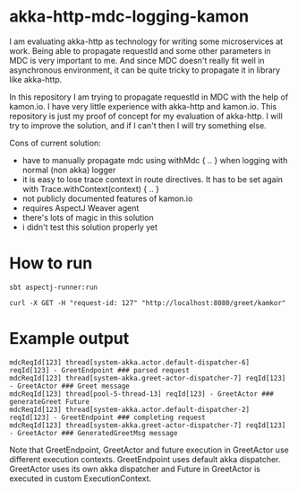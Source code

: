 # akka-http-mdc-logging-kamon

I am evaluating akka-http as technology for writing some microservices at work. Being able to propagate requestId and some other parameters in MDC is very important to me. And since MDC doesn't really fit well in asynchronous environment, it can be quite tricky to propagate it in library like akka-http.

In this repository I am trying to propagate requestId in MDC with the help of kamon.io. I have very little experience with akka-http and kamon.io. This repository is just my proof of concept for my evaluation of akka-http. I will try to improve the solution, and if I can't then I will try something else.  

Cons of current solution:

* have to manually propagate mdc using withMdc { .. } when logging with normal (non akka) logger 
* it is easy to lose trace context in route directives. It has to be set again with Trace.withContext(context) { .. }
* not publicly documented features of kamon.io
* requires AspectJ Weaver agent
* there's lots of magic in this solution
* i didn't test this solution properly yet

# How to run

`sbt aspectj-runner:run`

`curl -X GET -H "request-id: 127" "http://localhost:8080/greet/kamkor"`

# Example output

```
mdcReqId[123] thread[system-akka.actor.default-dispatcher-6] reqId[123] - GreetEndpoint ### parsed request
mdcReqId[123] thread[system-akka.greet-actor-dispatcher-7] reqId[123] - GreetActor ### Greet message
mdcReqId[123] thread[pool-5-thread-13] reqId[123] - GreetActor ### generateGreet Future
mdcReqId[123] thread[system-akka.actor.default-dispatcher-2] reqId[123] - GreetEndpoint ### completing request
mdcReqId[123] thread[system-akka.greet-actor-dispatcher-7] reqId[123] - GreetActor ### GeneratedGreetMsg message
```

Note that GreetEndpoint, GreetActor and future execution in GreetActor use different execution contexts. GreetEndpoint uses default akka dispatcher. GreetActor uses its own akka dispatcher and Future in GreetActor is executed in custom ExecutionContext.